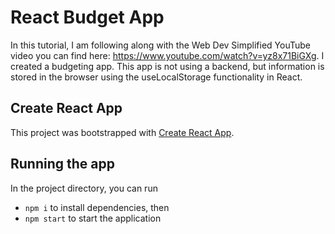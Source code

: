 # React Budget App

In this tutorial, I am following along with the Web Dev Simplified YouTube video you can find here: https://www.youtube.com/watch?v=yz8x71BiGXg. I created a budgeting app. This app is not using a backend, but information is stored in the browser using the useLocalStorage functionality in React.

## Create React App

This project was bootstrapped with [Create React App](https://github.com/facebook/create-react-app).

## Running the app

In the project directory, you can run

- `npm i` to install dependencies, then
- `npm start` to start the application
